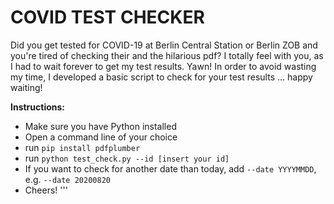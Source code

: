 # COVID TEST CHECKER
Did you get tested for COVID-19 at Berlin Central Station or Berlin ZOB and you're tired of checking their and the hilarious pdf?
I totally feel with you, as I had to wait forever to get my test results. Yawn!
In order to avoid wasting my time, I developed a basic script to check for your test results ... happy waiting!

__Instructions:__
- Make sure you have Python installed 
- Open a command line of your choice
- run `pip install pdfplumber`
- run `python test_check.py --id [insert your id]`
- If you want to check for another date than today, add `--date YYYYMMDD`, e.g. `--date 20200820`
- Cheers!
'''